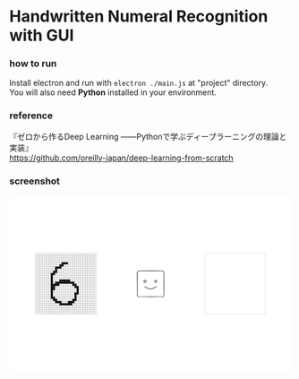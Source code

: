 # Handwritten Numeral Recognition with GUI
### how to run
Install electron and run with ```electron ./main.js``` at "project" directory.  
You will also need **Python** installed in your environment.
### reference
『ゼロから作るDeep Learning ――Pythonで学ぶディープラーニングの理論と実装』  
<https://github.com/oreilly-japan/deep-learning-from-scratch>
### screenshot
![alt text](https://github.com/takafumihoriuchi/HandwrittenNumeralRecognition/blob/master/project/screenshot.png)
